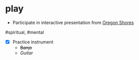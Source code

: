 # play

- Participate in interactive presentation from [Oregon Shores](http://www.oregonshores.org/)

\#spiritual, \#mental

- [x] Practice instrument
  - ~~Banjo~~
  - _Guitar_
